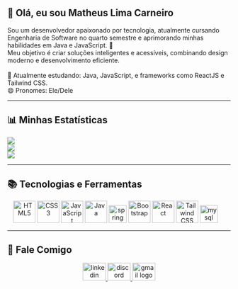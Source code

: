<h2 align="left">👋 Olá, eu sou Matheus Lima Carneiro</h2>

<p align="left">
  Sou um desenvolvedor apaixonado por tecnologia, atualmente cursando Engenharia de Software no quarto semestre e aprimorando minhas habilidades em Java e JavaScript. 🚀<br>
  Meu objetivo é criar soluções inteligentes e acessíveis, combinando design moderno e desenvolvimento eficiente.<br><br>
  🌱 Atualmente estudando: Java, JavaScript, e frameworks como ReactJS e Tailwind CSS.<br>
  😄 Pronomes: Ele/Dele
</p>

---

<h2 align="left">📊 Minhas Estatísticas</h2>

![](https://github-readme-stats.vercel.app/api?username=MatheusLimaCarneiro&theme=vue-dark&hide_border=true&include_all_commits=false&count_private=false)<br/>
![](https://nirzak-streak-stats.vercel.app/?user=MatheusLimaCarneiro&theme=vue-dark&hide_border=true)<br/>
![](https://github-readme-stats.vercel.app/api/top-langs/?username=MatheusLimaCarneiro&theme=vue-dark&hide_border=true&include_all_commits=false&count_private=false&layout=compact)

---

<h2 align="left">📚 Tecnologias e Ferramentas</h2>

<div align="center">
  <img src="https://cdn.jsdelivr.net/gh/devicons/devicon/icons/html5/html5-original.svg" height="50" alt="HTML5" />
  <img src="https://cdn.jsdelivr.net/gh/devicons/devicon/icons/css3/css3-original.svg" height="50" alt="CSS3" />
  <img src="https://cdn.jsdelivr.net/gh/devicons/devicon/icons/javascript/javascript-original.svg" height="50" alt="JavaScript" />
  <img src="https://cdn.jsdelivr.net/gh/devicons/devicon/icons/java/java-original.svg" height="50" alt="Java" />
  <img src="https://cdn.jsdelivr.net/gh/devicons/devicon/icons/spring/spring-original.svg" height="40" alt="spring logo"  />
  <img src="https://cdn.jsdelivr.net/gh/devicons/devicon/icons/bootstrap/bootstrap-original.svg" height="50" alt="Bootstrap" />
  <img src="https://cdn.jsdelivr.net/gh/devicons/devicon/icons/react/react-original.svg" height="50" alt="React" />
  <img src="https://cdn.jsdelivr.net/gh/devicons/devicon/icons/tailwindcss/tailwindcss-original-wordmark.svg" height="50" alt="Tailwind CSS" />
  <img src="https://cdn.jsdelivr.net/gh/devicons/devicon/icons/mysql/mysql-original.svg" height="40" alt="mysql logo"  />
  <img width="12" />
</div>

---

<h2 align="left">💬 Fale Comigo</h2>

<div align="center">
  <a href="https://www.linkedin.com/in/matheus-lima-carneiro-b75579278/" target="_blank">
    <img src="https://raw.githubusercontent.com/maurodesouza/profile-readme-generator/master/src/assets/icons/social/linkedin/default.svg" width="52" height="40" alt="linkedin logo" />
  </a>
  <a href="https://discord.com/channels/matheuslimac2/" target="_blank">
    <img src="https://raw.githubusercontent.com/maurodesouza/profile-readme-generator/master/src/assets/icons/social/discord/default.svg" width="52" height="40" alt="discord logo" />
  </a>
   <a href="mailto:matheuslimacarneirors@gmail.com" target="_blank">
    <img src="https://raw.githubusercontent.com/maurodesouza/profile-readme-generator/master/src/assets/icons/social/gmail/default.svg" width="52" height="40" alt="gmail logo" />
  </a>
</div>
